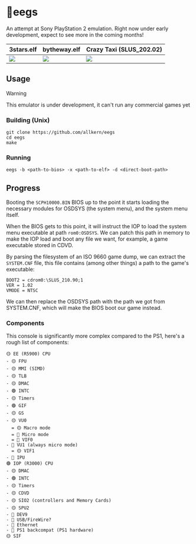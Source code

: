 # 🐣eegs
An attempt at Sony PlayStation 2 emulation. Right now under early development, expect to see more in the coming months!

| 3stars.elf | bytheway.elf | Crazy Taxi (SLUS_202.02) |
| ------------- | ------------- | ------------- |
| ![](https://github.com/user-attachments/assets/5702f174-24ea-40d0-b404-e26787a151c8) | ![](https://github.com/user-attachments/assets/9b99d4fc-2232-492b-a14d-3d7f472e6928) | ![](https://github.com/user-attachments/assets/887e8c08-e870-44e0-b9ef-ac41903e83d7) |
## Usage

> [!WARNING]  
> This emulator is under development, it can't run any commercial games yet

### Building (Unix)
```
git clone https://github.com/allkern/eegs
cd eegs
make
```

### Running
```
eegs -b <path-to-bios> -x <path-to-elf> -d <direct-boot-path>
```

## Progress
Booting the `SCPH10000.BIN` BIOS up to the point it starts loading the necessary modules for OSDSYS (the system menu), and the system menu itself.

When the BIOS gets to this point, it will instruct the IOP to load the system menu executable at path `rom0:OSDSYS`. We can patch this path in memory to make the IOP load and boot any file we want, for example, a game executable stored in CDVD.

By parsing the filesystem of an ISO 9660 game dump, we can extract the `SYSTEM.CNF` file, this file contains (among other things) a path to the game's executable:
```
BOOT2 = cdrom0:\SLUS_210.90;1
VER = 1.02
VMODE = NTSC
```
We can then replace the OSDSYS path with the path we got from SYSTEM.CNF, which will make the BIOS boot our game instead.

### Components
This console is significantly more complex compared to the PS1, here's a rough list of components:
```
🟡 EE (R5900) CPU
- 🟡 FPU
- 🟡 MMI (SIMD)
- 🟡 TLB
- 🟡 DMAC
- 🟢 INTC
- 🟡 Timers
- 🟢 GIF
- 🟡 GS
- 🟡 VU0
  = 🟡 Macro mode
  = 🔴 Micro mode
  = 🔴 VIF0
- 🔴 VU1 (always micro mode)
  = 🟡 VIF1
- 🔴 IPU
🟢 IOP (R3000) CPU
- 🟡 DMAC
- 🟢 INTC
- 🟡 Timers
- 🟡 CDVD
- 🟡 SIO2 (controllers and Memory Cards)
- 🟡 SPU2
- 🔴 DEV9
- 🔴 USB/FireWire?
- 🔴 Ethernet
- 🔴 PS1 backcompat (PS1 hardware)
🟡 SIF
```
